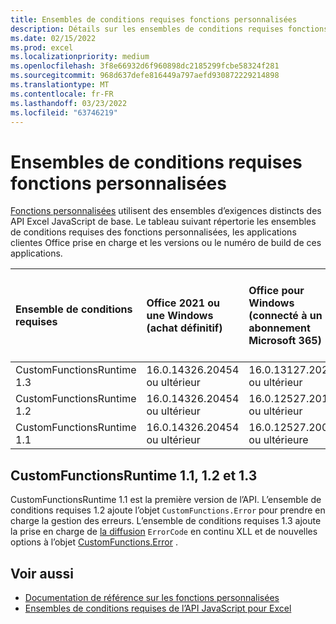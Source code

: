 ```yaml
---
title: Ensembles de conditions requises fonctions personnalisées
description: Détails sur les ensembles de conditions requises fonctions personnalisées pour Excel API JavaScript.
ms.date: 02/15/2022
ms.prod: excel
ms.localizationpriority: medium
ms.openlocfilehash: 3f8e66932d6f960898dc2185299fcbe58324f281
ms.sourcegitcommit: 968d637defe816449a797aefd930872229214898
ms.translationtype: MT
ms.contentlocale: fr-FR
ms.lasthandoff: 03/23/2022
ms.locfileid: "63746219"
---
```

# <a name="custom-functions-requirement-sets"></a>Ensembles de conditions requises fonctions personnalisées

[Fonctions personnalisées](../../excel/custom-functions-overview.md) utilisent des ensembles d’exigences distincts des API Excel JavaScript de base. Le tableau suivant répertorie les ensembles de conditions requises des fonctions personnalisées, les applications clientes Office prise en charge et les versions ou le numéro de build de ces applications.

|  Ensemble de conditions requises  |  Office 2021 ou une Windows<br>(achat définitif)  |  Office pour Windows<br>(connecté à un abonnement Microsoft 365)  |  Office sur iPad<br>(connecté à un abonnement Microsoft 365)  |  Office sur Mac<br>(les deux abonnements<br> et achat Office sur Mac 2021 et ultérieur)  | Office sur le web |
|:-----|:-----|:-----|:-----|:-----|:-----|
| CustomFunctionsRuntime 1.3 | 16.0.14326.20454 ou ultérieur | 16.0.13127.20296 ou ultérieur | Non pris en charge | 16.40.20081000 ou ultérieure | Juillet 2020 |
| CustomFunctionsRuntime 1.2 | 16.0.14326.20454 ou ultérieur | 16.0.12527.20194 ou ultérieur | Non pris en charge | 16.34.20020900 ou ultérieure | Janvier 2020 |
| CustomFunctionsRuntime 1.1 | 16.0.14326.20454 ou ultérieur | 16.0.12527.20092 ou ultérieure | Non pris en charge | 16.34 ou ultérieure | Mai 2019 |

## <a name="customfunctionsruntime-11-12-and-13"></a>CustomFunctionsRuntime 1.1, 1.2 et 1.3

CustomFunctionsRuntime 1.1 est la première version de l’API. L’ensemble de conditions requises 1.2 ajoute l’objet `CustomFunctions.Error` pour prendre en charge la gestion des erreurs. L’ensemble de conditions requises 1.3 ajoute la prise en charge de [la diffusion](../../excel/make-custom-functions-compatible-with-xll-udf.md#custom-function-behavior-for-xll-compatible-functions) `ErrorCode` en continu XLL et de nouvelles options à l’objet [CustomFunctions.Error](/javascript/api/custom-functions-runtime/customfunctions.error) .

## <a name="see-also"></a>Voir aussi

- [Documentation de référence sur les fonctions personnalisées](/javascript/api/custom-functions-runtime)
- [Ensembles de conditions requises de l’API JavaScript pour Excel](excel-api-requirement-sets.md)
